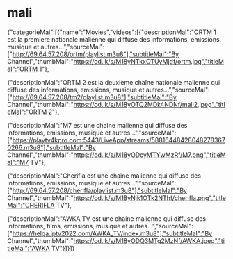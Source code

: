 # mali
{"categorieMal":[{"name":"Movies","videos":[{"descriptionMal":"ORTM 1 est  la premiere nationale malienne qui diffuse des informations, emissions, musique et autres...","sourceMal":["http://69.64.57.208/ortm/playlist.m3u8"],"subtitleMal":"By Channel","thumbMal":"https://od.lk/s/M18yNTkxOTUyMjdf/ortm.jpg","titleMal":"ORTM 1"},

{"descriptionMal":"ORTM 2 est  la deuxième chaîne nationale malienne qui diffuse des informations, emissions, musique et autres...","sourceMal":["http://69.64.57.208/tm2/playlist.m3u8"],"subtitleMal":"By Channel","thumbMal":"https://od.lk/s/M18yOTQ2MDk4NDNf/mali2.jpeg","titleMal":"ORTM 2"},

{"descriptionMal":"M7 est  une chaine malienne qui diffuse des informations, emissions, musique et autres...","sourceMal":["https://playtv4kpro.com:5443/LiveApp/streams/588164484280482783670266.m3u8"],"subtitleMal":"By Channel","thumbMal":"https://od.lk/s/M18yODcyMTYwMzRf/M7.png","titleMal":"M7 TV"},

{"descriptionMal":"Cherifla est  une chaine malienne qui diffuse des informations, emissions, musique et autres...","sourceMal":["http://69.64.57.208/cherifla/playlist.m3u8"],"subtitleMal":"By Channel","thumbMal":"https://od.lk/s/M18yNjk1OTk2NThf/cherifla.png","titleMal":"CHERIFLA TV"},

{"descriptionMal":"AWKA TV est  une chaine malienne qui diffuse des informations, films, emissions, musique et autres...","sourceMal":["https://helga.iptv2022.com/AWKA_TV/index.m3u8"],"subtitleMal":"By Channel","thumbMal":"https://od.lk/s/M18yODQ3MTg2MzNf/AWKA.jpeg","titleMal":"AWKA TV"}]}]}
